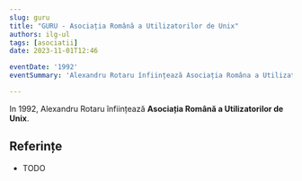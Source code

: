 ```yaml
---
slug: guru
title: "GURU - Asociația Română a Utilizatorilor de Unix"
authors: ilg-ul
tags: [asociatii]
date: 2023-11-01T12:46

eventDate: '1992'
eventSummary: 'Alexandru Rotaru înființează Asociația Româna a Utilizatorilor de Unix (GURU)'

---
```


In 1992, Alexandru Rotaru înființează
**Asociația Română a Utilizatorilor de Unix**.

<!-- truncate -->

## Referințe

- TODO
